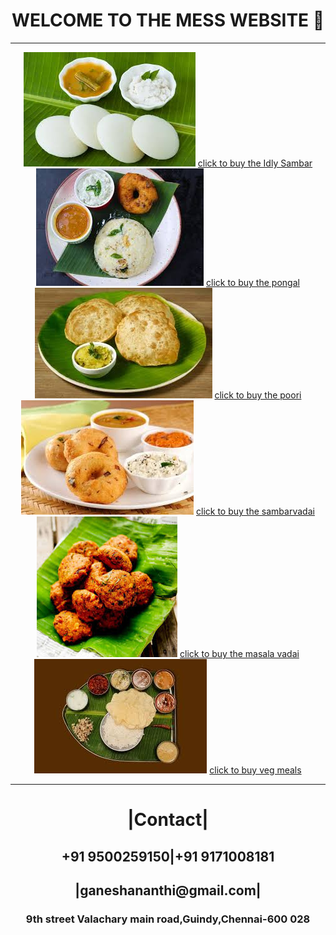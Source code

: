 <!DOCTYPE html>
<html>
    <head>
    <center>
    <title>LAKSHMI NARICHMIER MESS WEBSITE</title>
    <link rel="icon" href="narisamer image.jpg">
    <h1>WELCOME TO THE MESS WEBSITE 🍛</h>
    </center>
    <hr>
</head>
<body>
    <center>
        <img src="idly.jpg" alt="Idly image">
        <a href="https://www.swiggy.com/search?query=Veg+Idli">click to buy the Idly Sambar</a>
        <img src="pongal.jpg" alt="Pongal image">
        <a href="https://www.swiggy.com/search?query=pongal">click to buy the pongal</a>
        <img src="poori.jpg" alt="Poori image">
        <a href="https://www.swiggy.com/search?query=poori">click to buy the poori</a>
        <img src="vadai.jpg" alt="Vadai image">
        <a href="https://www.swiggy.com/search?query=vadaiv">click to buy the sambarvadai</a>
        <img src="masala vadai.jpg" alt=" Masala Vadai image">
        <a href="https://www.swiggy.com/search?query=masala+vada">click to buy the masala vadai</a>
        <img src="veg meals.jpg" alt="Meals image">
        <a href="https://www.swiggy.com/search?query=Veg+Meals">click to buy veg meals</a>
    </center>
    <hr>
    <center>
        <h1>|Contact|</h1>
        <h2>+91 9500259150|+91 9171008181</h2>
        <h2>|ganeshananthi@gmail.com|</h2>
        <h3>9th street Valachary main road,Guindy,Chennai-600 028</h3>
    </center>
</body>
</html>
